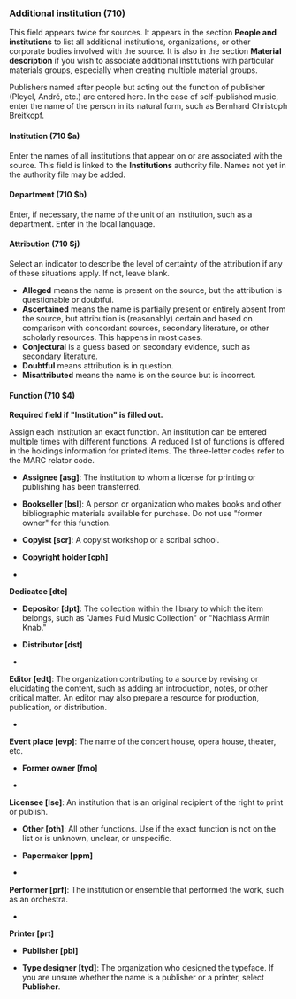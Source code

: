 ### Additional institution (710)  

This field appears twice for sources. It appears in the section **People and institutions** to list all additional institutions, organizations, or other corporate bodies involved with the source. It is also in the section **Material description** if you wish to associate additional institutions with particular materials groups, especially when creating multiple material groups.

Publishers named after people but acting out the function of publisher (Pleyel, André, etc.) are entered here. In the case of self-published music, enter the name of the person in its natural form, such as Bernhard Christoph Breitkopf.

#### Institution (710 $a) 

Enter the names of all institutions that appear on or are associated with the source. This field is linked to the **Institutions** authority file. Names not yet in the authority file may be added.

#### Department (710 $b) 

Enter, if necessary, the name of the unit of an institution, such as a department. Enter in the local language.

#### Attribution (710 $j) 

Select an indicator to describe the level of certainty of the attribution if any of these situations apply. If not, leave blank.

- **Alleged** means the name is present on the source, but the attribution is questionable or doubtful.
- **Ascertained** means the name is partially present or entirely absent from the source, but attribution is (reasonably) certain and based on comparison with concordant sources, secondary literature, or other scholarly resources. This happens in most cases.
- **Conjectural** is a guess based on secondary evidence, such as secondary literature. 
- **Doubtful** means attribution is in question. 
- **Misattributed** means the name is on the source but is incorrect. 

#### Function (710 $4) 

**Required field if "Institution" is filled out.**

Assign each institution an exact function. An institution can be entered multiple times with different functions. A reduced list of functions is offered in the holdings information for printed items. The three-letter codes refer to the MARC relator code.

- **Assignee [asg]**: The institution to whom a license for printing or publishing has been transferred.
- **Bookseller [bsl]**: A person or organization who makes books and other bibliographic materials available for purchase. Do not use "former owner" for this function.

- **Copyist [scr]**: A copyist workshop or a scribal school.

- **Copyright holder [cph]**

- 

**Dedicatee [dte]**

- **Depositor [dpt]**: The collection within the library to which the item belongs, such as "James Fuld Music Collection" or "Nachlass Armin Knab."

- **Distributor [dst]**  
- 

**Editor [edt]**: The organization contributing to a source by revising or elucidating the content, such as adding an introduction, notes, or other critical matter. An editor may also prepare a resource for production, publication, or distribution.

- 

**Event place [evp]**: The name of the concert house, opera house, theater, etc.

- **Former owner [fmo]**

- 

**Licensee [lse]**: An institution that is an original recipient of the right to print or publish.

- **Other [oth]**: All other functions. Use if the exact function is not on the list or is unknown, unclear, or unspecific.

- **Papermaker [ppm]**  
- 

**Performer [prf]**: The institution or ensemble that performed the work, such as an orchestra.

- 

**Printer [prt]**

- **Publisher [pbl]**

- **Type designer [tyd]**: The organization who designed the typeface.
If you are unsure whether the name is a publisher or a printer, select **Publisher**.